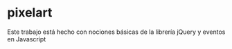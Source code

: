 # pixelart

Este trabajo está hecho con nociones básicas de la librería jQuery y eventos en Javascript
